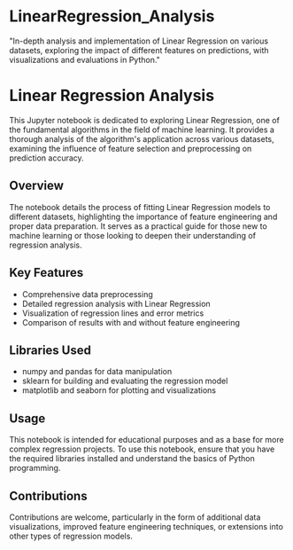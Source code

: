 # LinearRegression_Analysis
"In-depth analysis and implementation of Linear Regression on various datasets, exploring the impact of different features on predictions, with visualizations and evaluations in Python."

# Linear Regression Analysis

This Jupyter notebook is dedicated to exploring Linear Regression, one of the fundamental algorithms in the field of machine learning. It provides a thorough analysis of the algorithm's application across various datasets, examining the influence of feature selection and preprocessing on prediction accuracy.

## Overview
The notebook details the process of fitting Linear Regression models to different datasets, highlighting the importance of feature engineering and proper data preparation. It serves as a practical guide for those new to machine learning or those looking to deepen their understanding of regression analysis.

## Key Features
- Comprehensive data preprocessing
- Detailed regression analysis with Linear Regression
- Visualization of regression lines and error metrics
- Comparison of results with and without feature engineering

## Libraries Used
- numpy and pandas for data manipulation
- sklearn for building and evaluating the regression model
- matplotlib and seaborn for plotting and visualizations

## Usage
This notebook is intended for educational purposes and as a base for more complex regression projects. To use this notebook, ensure that you have the required libraries installed and understand the basics of Python programming.

## Contributions
Contributions are welcome, particularly in the form of additional data visualizations, improved feature engineering techniques, or extensions into other types of regression models.

